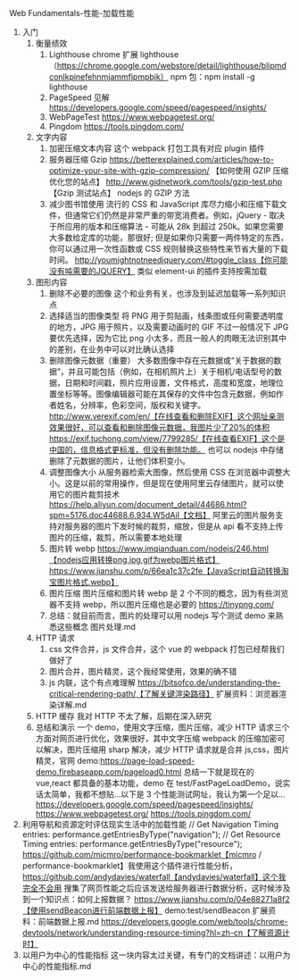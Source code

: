 Web Fundamentals-性能-加载性能

1. 入门
   1. 衡量绩效
      1. Lighthouse
         chrome 扩展 lighthouse（https://chrome.google.com/webstore/detail/lighthouse/blipmdconlkpinefehnmjammfjpmpbjk）
         npm 包：npm install -g lighthouse
      2. PageSpeed 见解
         https://developers.google.com/speed/pagespeed/insights/
      3. WebPageTest
         https://www.webpagetest.org/
      4. Pingdom
         https://tools.pingdom.com/
   2. 文字内容
      1. 加密压缩文本内容
         这个 webpack 打包工具有对应 plugin 插件
      2. 服务器压缩
         Gzip
         https://betterexplained.com/articles/how-to-optimize-your-site-with-gzip-compression/ 【如何使用 GZIP 压缩优化您的站点】
         http://www.gidnetwork.com/tools/gzip-test.php 【Gzip 测试站点】
         nodejs 的 GZIP 方法
      3. 减少图书馆使用
         流行的 CSS 和 JavaScript 库尽力缩小和压缩下载文件，但通常它们仍然是非常严重的带宽消费者。例如，jQuery - 取决于所应用的版本和压缩算法 - 可能从 28k 到超过 250k。如果您需要大多数给定库的功能，那很好; 但是如果你只需要一两件特定的东西，你可以通过用一次性函数或 CSS 规则替换这些特性来节省大量的下载时间。
         http://youmightnotneedjquery.com/#toggle_class【你可能没有吨需要的JQUERY】
         类似 element-ui 的插件支持按需加载
   3. 图形内容
      1. 删除不必要的图像
         这个和业务有关，也涉及到延迟加载等一系列知识点
      2. 选择适当的图像类型
         将 PNG 用于剪贴画，线条图或任何需要透明度的地方，JPG 用于照片，以及需要动画时的 GIF
         不过一般情况下 JPG 要优先选择，因为它比 png 小太多，而且一般人的肉眼无法识别其中的差别，在业务中可以对比确认选择
      3. 删除图像元数据（重要）
         大多数图像中存在元数据或“关于数据的数据”，并且可能包括（例如，在相机照片上）关于相机/电话型号的数据，日期和时间戳，照片应用设置，文件格式，高度和宽度，地理位置坐标等等。图像编辑器可能在其保存的文件中包含元数据，例如作者姓名，分辨率，色彩空间，版权和关键字。
         http://www.verexif.com/en/【在线查看和删除EXIF】这个网址亲测效果很好，可以查看和删除图像元数据，我图片少了20%的体积
         https://exif.tuchong.com/view/7799285/【在线查看EXIF】这个是中国的，信息格式更标准，但没有删除功能。
         也可以 nodejs 中存储删除了元数据的图片，让他们体积变小。
      4. 调整图像大小
         从服务器检索大图像，然后使用 CSS 在浏览器中调整大小。这是以前的常用操作，但是现在使用阿里云存储图片，就可以使用它的图片裁剪技术
         https://help.aliyun.com/document_detail/44686.html?spm=5176.doc44688.6.934.W5dAil【文档】
         阿里云的图片服务支持对服务器的图片下发时候的裁剪，缩放，但是从 api 看不支持上传图片的压缩，裁剪，所以需要本地处理
      5. 图片转 webp
         https://www.imqianduan.com/nodejs/246.html【nodejs应用转换png,jpg,gif为webp图片格式】
         https://www.jianshu.com/p/66ea1c37c2fe【JavaScript自动转换淘宝图片格式.webp】
      6. 图片压缩
         图片压缩和图片转 webp 是 2 个不同的概念，因为有些浏览器不支持 webp，所以图片压缩也是必要的
         https://tinypng.com/
      7. 总结：就目前而言，图片的处理可以用 nodejs 写个测试 demo 来熟悉这些概念
         图片处理.md
   4. HTTP 请求
      1. css 文件合并，js 文件合并，这个 vue 的 webpack 打包已经帮我们做好了
      2. 图片合并，图片精灵，这个我经常使用，效果的确不错
      3. js 内联，这个有点难理解
         https://bitsofco.de/understanding-the-critical-rendering-path/【了解关键渲染路径】
         扩展资料：浏览器渲染详解.md
   5. HTTP 缓存
      我对 HTTP 不太了解，后期在深入研究
   6. 总结和演示
      一个 demo，使用文字压缩，图片压缩，减少 HTTP 请求三个方面对网页进行优化，效果很好，其中文字压缩 webpack 的压缩加密可以解决，图片压缩用 sharp 解决，减少 HTTP 请求就是合并 js,css，图片精灵，官网 demo:https://page-load-speed-demo.firebaseapp.com/pageload0.html
      总结一下就是现在的 vue,react 都具备的基本功能，demo 在 test/FastPageLoadDemo，说实话太简单，我都不想贴...以下是 3 个性能测试网址，我认为第一个足以...
      https://developers.google.com/speed/pagespeed/insights/
      https://www.webpagetest.org/
      https://tools.pingdom.com/
2. 利用导航和资源定时评估现实生活中的加载性能
   // Get Navigation Timing entries:
   performance.getEntriesByType("navigation");
   // Get Resource Timing entries:
   performance.getEntriesByType("resource");
   https://github.com/micmro/performance-bookmarklet【micmro / performance-bookmarklet】我使用这个插件进行性能分析，
   https://github.com/andydavies/waterfall【andydavies/waterfall】这个我完全不会用
   搜集了网页性能之后应该发送给服务器进行数据分析，这时候涉及到一个知识点：如何上报数据？
   https://www.jianshu.com/p/04e88271a8f2【使用sendBeacon进行前端数据上报】
   demo:test/sendBeacon
   扩展资料：前端数据上报.md
   https://developers.google.com/web/tools/chrome-devtools/network/understanding-resource-timing?hl=zh-cn【了解资源计时】
3. 以用户为中心的性能指标
   这一块内容太过关键，有专门的文档讲述：以用户为中心的性能指标.md

